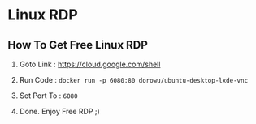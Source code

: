 # Linux RDP 

## How To Get Free Linux RDP 


1. Goto Link : https://cloud.google.com/shell 

2. Run Code : `docker run -p 6080:80 dorowu/ubuntu-desktop-lxde-vnc`

3. Set Port To : `6080`

4. Done. Enjoy Free RDP ;)

